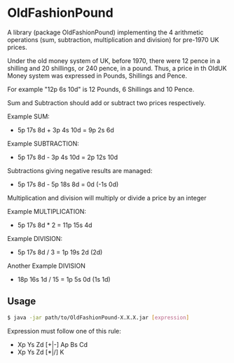 # OldFashionPound
A library (package OldFashionPound) implementing the 4 arithmetic operations (sum, subtraction, multiplication and division) for pre-1970 UK prices.

Under the old money system of UK, before 1970, there were 12 pence in a shilling and 20 shillings, or 240 pence, in a pound. Thus, a price in th OldUK Money system was expressed in Pounds, Shillings and Pence.

For example "12p 6s 10d" is 12 Pounds, 6 Shillings and 10 Pence.


Sum and Subtraction should add or subtract two prices respectively.

Example SUM:
* 5p 17s 8d + 3p 4s 10d = 9p 2s 6d

Example SUBTRACTION:
* 5p 17s 8d - 3p 4s 10d = 2p 12s 10d

Subtractions giving negative results are managed:
* 5p 17s 8d - 5p 18s 8d = 0d (-1s 0d)


Multiplication and division will multiply or divide a price by an integer

Example MULTIPLICATION:
* 5p 17s 8d * 2 = 11p 15s 4d

Example DIVISION:
* 5p 17s 8d / 3 = 1p 19s 2d (2d)

Another Example DIVISION
* 18p 16s 1d / 15 = 1p 5s 0d (1s 1d)

## Usage

```bash
$ java -jar path/to/OldFashionPound-X.X.X.jar [expression]
```

Expression must follow one of this rule:
* Xp Ys Zd [+|-] Ap Bs Cd
* Xp Ys Zd [*|/] K 